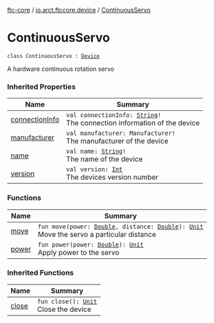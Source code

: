 [ftc-core](../../index.md) / [io.arct.ftccore.device](../index.md) / [ContinuousServo](./index.md)

# ContinuousServo

`class ContinuousServo : `[`Device`](../-device/index.md)

A hardware continuous rotation servo

### Inherited Properties

| Name | Summary |
|---|---|
| [connectionInfo](../-device/connection-info.md) | `val connectionInfo: `[`String`](https://kotlinlang.org/api/latest/jvm/stdlib/kotlin/-string/index.html)`!`<br>The connection information of the device |
| [manufacturer](../-device/manufacturer.md) | `val manufacturer: Manufacturer!`<br>The manufacturer of the device |
| [name](../-device/name.md) | `val name: `[`String`](https://kotlinlang.org/api/latest/jvm/stdlib/kotlin/-string/index.html)`!`<br>The name of the device |
| [version](../-device/version.md) | `val version: `[`Int`](https://kotlinlang.org/api/latest/jvm/stdlib/kotlin/-int/index.html)<br>The devices version number |

### Functions

| Name | Summary |
|---|---|
| [move](move.md) | `fun move(power: `[`Double`](https://kotlinlang.org/api/latest/jvm/stdlib/kotlin/-double/index.html)`, distance: `[`Double`](https://kotlinlang.org/api/latest/jvm/stdlib/kotlin/-double/index.html)`): `[`Unit`](https://kotlinlang.org/api/latest/jvm/stdlib/kotlin/-unit/index.html)<br>Move the servo a particular distance |
| [power](power.md) | `fun power(power: `[`Double`](https://kotlinlang.org/api/latest/jvm/stdlib/kotlin/-double/index.html)`): `[`Unit`](https://kotlinlang.org/api/latest/jvm/stdlib/kotlin/-unit/index.html)<br>Apply power to the servo |

### Inherited Functions

| Name | Summary |
|---|---|
| [close](../-device/close.md) | `fun close(): `[`Unit`](https://kotlinlang.org/api/latest/jvm/stdlib/kotlin/-unit/index.html)<br>Close the device |
